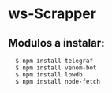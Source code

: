 # ws-Scrapper

## Modulos a instalar:
```
  $ npm install telegraf
  $ npm install venom-bot
  $ npm install lowdb
  $ npm install node-fetch
```

